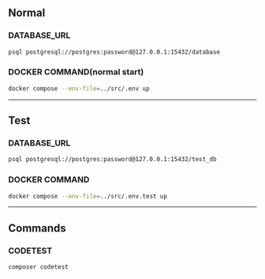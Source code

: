 ## Normal
### DATABASE_URL
```bash
psql postgresql://postgres:password@127.0.0.1:15432/database
```

### DOCKER COMMAND(normal start)
```bash
docker compose --env-file=../src/.env up
```

---

## Test
### DATABASE_URL
```bash
psql postgresql://postgres:password@127.0.0.1:15432/test_db
```

### DOCKER COMMAND
```bash
docker compose --env-file=../src/.env.test up
```

---

## Commands
### CODETEST
```bash
composer codetest
```
